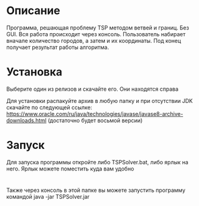 # Описание
Программа, решающая проблему TSP методом ветвей и границ. Без GUI. Вся работа происходит через консоль. Пользователь набирает вначале количество городов, а затем и их координаты. Под конец получает результат работы алгоритма.


# Установка
Выберите один из релизов и скачайте его. Они находятся справа

Для установки распакуйте архив в любую папку и при отсутствии JDK скачайте по следующей ссылке: https://www.oracle.com/ru/java/technologies/javase/javase8-archive-downloads.html (достаточно будет восьмой версии)

# Запуск

Для запуска программы откройте либо TSPSolver.bat, либо ярлык на него. Ярлык можете поместить куда вам удобно
#
Также через консоль в этой папке вы можете запустить программу командой java -jar TSPSolver.jar